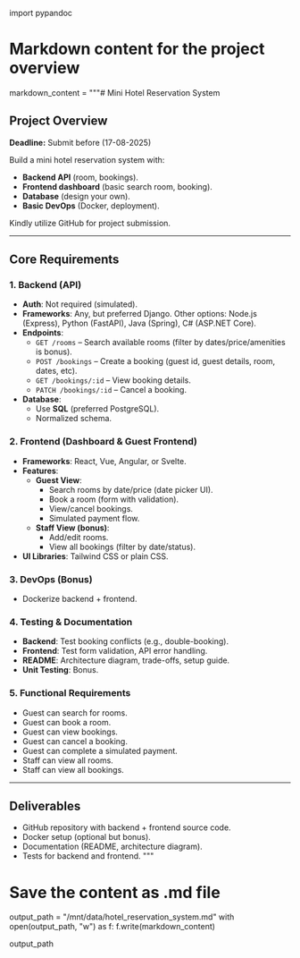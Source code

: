 import pypandoc

# Markdown content for the project overview
markdown_content = """# Mini Hotel Reservation System

## Project Overview

**Deadline:** Submit before (17-08-2025)

Build a mini hotel reservation system with:

- **Backend API** (room, bookings).
- **Frontend dashboard** (basic search room, booking).
- **Database** (design your own).
- **Basic DevOps** (Docker, deployment).

Kindly utilize GitHub for project submission.

---

## Core Requirements

### 1. Backend (API)
- **Auth**: Not required (simulated).
- **Frameworks**: Any, but preferred Django. Other options: Node.js (Express), Python (FastAPI), Java (Spring), C# (ASP.NET Core).
- **Endpoints**:
  - `GET /rooms` – Search available rooms (filter by dates/price/amenities is bonus).
  - `POST /bookings` – Create a booking (guest id, guest details, room, dates, etc).
  - `GET /bookings/:id` – View booking details.
  - `PATCH /bookings/:id` – Cancel a booking.
- **Database**:
  - Use **SQL** (preferred PostgreSQL).
  - Normalized schema.

### 2. Frontend (Dashboard & Guest Frontend)
- **Frameworks**: React, Vue, Angular, or Svelte.
- **Features**:
  - **Guest View**:
    - Search rooms by date/price (date picker UI).
    - Book a room (form with validation).
    - View/cancel bookings.
    - Simulated payment flow.
  - **Staff View (bonus)**:
    - Add/edit rooms.
    - View all bookings (filter by date/status).
- **UI Libraries**: Tailwind CSS or plain CSS.

### 3. DevOps (Bonus)
- Dockerize backend + frontend.

### 4. Testing & Documentation
- **Backend**: Test booking conflicts (e.g., double-booking).
- **Frontend**: Test form validation, API error handling.
- **README**: Architecture diagram, trade-offs, setup guide.
- **Unit Testing**: Bonus.

### 5. Functional Requirements
- Guest can search for rooms.
- Guest can book a room.
- Guest can view bookings.
- Guest can cancel a booking.
- Guest can complete a simulated payment.
- Staff can view all rooms.
- Staff can view all bookings.

---

## Deliverables
- GitHub repository with backend + frontend source code.
- Docker setup (optional but bonus).
- Documentation (README, architecture diagram).
- Tests for backend and frontend.
"""

# Save the content as .md file
output_path = "/mnt/data/hotel_reservation_system.md"
with open(output_path, "w") as f:
    f.write(markdown_content)

output_path
